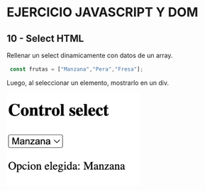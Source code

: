 # EJERCICIO JAVASCRIPT Y DOM 
## 10 - Select HTML 
Rellenar un select dinamicamente con datos de un array. 

```javascript
 const frutas = ["Manzana","Pera","Fresa"];
```

Luego, al seleccionar un elemento, mostrarlo en un div.

<img src="captura1.png" width="300">

